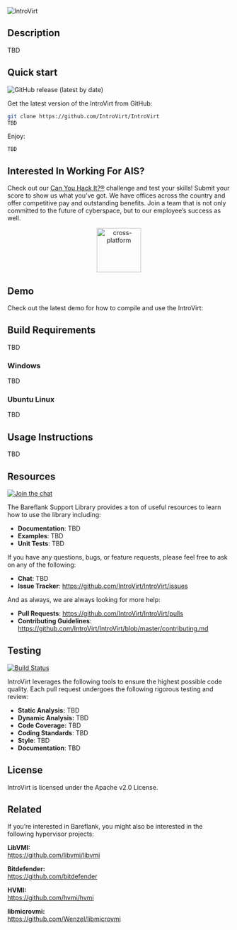 ![IntroVirt](https://github.com/IntroVirt/IntroVirt/raw/master/.github/images/logo.png)

## Description
TBD

## **Quick start**
![GitHub release (latest by date)](https://img.shields.io/github/v/release/IntroVirt/IntroVirt?color=brightgreen)

Get the latest version of the IntroVirt from GitHub:

``` bash
git clone https://github.com/IntroVirt/IntroVirt
TBD
```

Enjoy:
```
TBD
```

## Interested In Working For AIS?
Check out our [Can You Hack It?®](https://www.canyouhackit.com) challenge and test your skills! Submit your score to show us what you’ve got. We have offices across the country and offer competitive pay and outstanding benefits. Join a team that is not only committed to the future of cyberspace, but to our employee’s success as well.

<p align="center">
  <a href="https://www.ainfosec.com/">
    <img src="https://github.com/Bareflank/MicroV/raw/master/docs/ais.png" alt="cross-platform" height="100" />
  </a>
</p>

## Demo

Check out the latest demo for how to compile and use the IntroVirt:

## **Build Requirements**
TBD

### **Windows**
TBD

### **Ubuntu Linux**
TBD

## Usage Instructions
TBD

## **Resources**

[![Join the chat](https://img.shields.io/badge/chat-on%20Slack-brightgreen.svg)](https://bareflank.herokuapp.com/)

The Bareflank Support Library provides a ton of useful resources to learn how to use the library including:

-   **Documentation**: TBD
-   **Examples**: TBD
-   **Unit Tests**: TBD

If you have any questions, bugs, or feature requests, please feel free to ask on any of the following:

-   **Chat**: TBD
-   **Issue Tracker**: <https://github.com/IntroVirt/IntroVirt/issues>

And as always, we are always looking for more help:

-   **Pull Requests**: <https://github.com/IntroVirt/IntroVirt/pulls>
-   **Contributing Guidelines**: <https://github.com/IntroVirt/IntroVirt/blob/master/contributing.md>

## **Testing**
[![Build Status](https://img.shields.io/endpoint.svg?url=https%3A%2F%2Factions-badge.atrox.dev%2FIntroVirt%2FIntroVirt%2Fbadge&style=flat)](https://actions-badge.atrox.dev/IntroVirt/IntroVirt/goto)

IntroVirt leverages the following tools to ensure the highest possible code quality. Each pull request undergoes the following rigorous testing and review:

-   **Static Analysis:** TBD
-   **Dynamic Analysis:** TBD
-   **Code Coverage:** TBD
-   **Coding Standards**: TBD
-   **Style**: TBD
-   **Documentation**: TBD

## License

IntroVirt is licensed under the Apache v2.0 License.

## Related

If you’re interested in Bareflank, you might also be interested in the
following hypervisor projects:

**LibVMI:** <br>
https://github.com/libvmi/libvmi

**Bitdefender:**  <br>
https://github.com/bitdefender

**HVMI:**  <br>
https://github.com/hvmi/hvmi

**libmicrovmi:**  <br>
https://github.com/Wenzel/libmicrovmi

